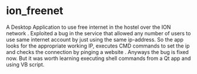 ion_freenet
===========

A Desktop Application to use free internet in the hostel over the ION network .
Exploited a bug in the service that allowed any number of users to use same internet account by just using the same ip-address.
So the app looks for the appropriate working IP, executes CMD commands to set the ip and checks the connection by pinging a website .
Anyways the bug is fixed now. But it was worth learning executing shell commands from a Qt app and using VB script.
